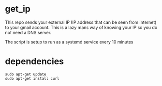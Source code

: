 # get_ip

This repo sends your external IP (IP address that can be seen from internet) to your gmail account.  This is a lazy mans way of knowing your IP so you do not need a DNS server.

The script is setup to run as a systemd service every 10 minutes

# dependencies

```
sudo apt-get update
sudo apt-get install curl
```
